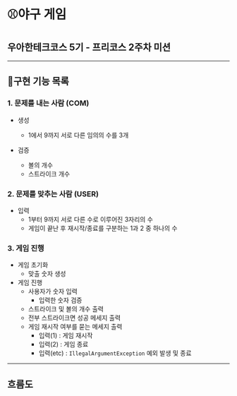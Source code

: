 # ⚾야구 게임
## 우아한테크코스 5기 - 프리코스 2주차 미션

---
## 📑구현 기능 목록

### 1. 문제를 내는 사람 (COM)
* 생성
  * 1에서 9까지 서로 다른 임의의 수를 3개


* 검증
  * 볼의 개수
  * 스트라이크 개수

### 2. 문제를 맞추는 사람 (USER)
* 입력
  * 1부터 9까지 서로 다른 수로 이루어진 3자리의 수
  * 게임이 끝난 후 재시작/종료를 구분하는 1과 2 중 하나의 수


### 3. 게임 진행
* 게임 초기화
  * 맞출 숫자 생성
* 게임 진행
  * 사용자가 숫자 입력
    * 입력한 숫자 검증
  * 스트라이크 및 볼의 개수 출력
  * 전부 스트라이크면 성공 메세지 출력
  * 게임 재시작 여부를 묻는 메세지 출력
    * 입력(1) : 게임 재시작
    * 입력(2) : 게임 종료
    * 입력(etc) : `IllegalArgumentException` 예외 발생 및 종료

---
## 흐름도
